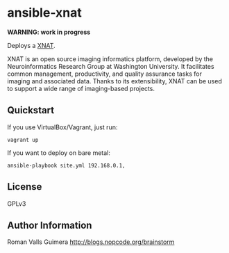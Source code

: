 ansible-xnat
============

**WARNING: work in progress**

Deploys a [XNAT](http://www.xnat.org). 

XNAT is an open source imaging informatics platform, developed by the Neuroinformatics Research Group at Washington University. It facilitates common management, productivity, and quality assurance tasks for imaging and associated data. Thanks to its extensibility, XNAT can be used to support a wide range of imaging-based projects.

Quickstart
----------

If you use VirtualBox/Vagrant, just run:

	vagrant up

If you want to deploy on bare metal:

    ansible-playbook site.yml 192.168.0.1,

License
-------

GPLv3

Author Information
------------------

Roman Valls Guimera
http://blogs.nopcode.org/brainstorm
